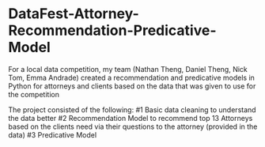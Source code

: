 # DataFest-Attorney-Recommendation-Predicative-Model
For a local data competition, my team (Nathan Theng, Daniel Theng, Nick Tom, Emma Andrade) created a recommendation and predicative models in Python for attorneys and clients based on the data that was given to use for the competition

The project consisted of the following: 
#1 Basic data cleaning to understand the data better
#2 Recommendation Model to recommend top 13 Attorneys based on the clients need via their questions to the attorney (provided in the data)
#3 Predicative Model

